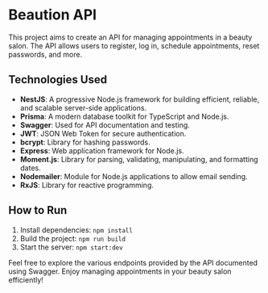 # Beaution API

This project aims to create an API for managing appointments in a beauty salon. The API allows users to register, log in, schedule appointments, reset passwords, and more.

## Technologies Used
- **NestJS**: A progressive Node.js framework for building efficient, reliable, and scalable server-side applications.
- **Prisma**: A modern database toolkit for TypeScript and Node.js.
- **Swagger**: Used for API documentation and testing.
- **JWT**: JSON Web Token for secure authentication.
- **bcrypt**: Library for hashing passwords.
- **Express**: Web application framework for Node.js.
- **Moment.js**: Library for parsing, validating, manipulating, and formatting dates.
- **Nodemailer**: Module for Node.js applications to allow email sending.
- **RxJS**: Library for reactive programming.

## How to Run
1. Install dependencies: `npm install`
2. Build the project: `npm run build`
3. Start the server: `npm start:dev`

Feel free to explore the various endpoints provided by the API documented using Swagger. Enjoy managing appointments in your beauty salon efficiently!
